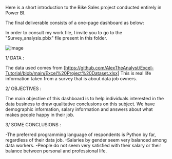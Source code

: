 Here is a short introduction to the Bike Sales project conducted entirely in Power BI.

The final deliverable consists of a one-page dashboard as below:

In order to consult my work file, I invite you to go to the "Survey_analysis.pbix" file present in this folder.

![image](https://user-images.githubusercontent.com/130085381/232313539-c8e20a41-44b6-4e67-b276-1121d89bb110.png)


1/ DATA :

The data used comes from [https://github.com/AlexTheAnalyst/Excel-Tutorial/blob/main/Excel%20Project%20Dataset.xlsx] This is real life information taken from a survey that is about data job owners.

2/ OBJECTIVES :

The main objective of this dashboard is to help individuals interested in the data business to draw qualitative conclusions on this subject.
We have demographic information, salary information and answers about what makes people happy in their job.

3/ SOME CONCLUSIONS :

-The preferred programming language of respondents is Python by far, regardless of their data job.
-Salaries by gender seem very balanced among data workers.
-People do not seem very satisfied with their salary or their balance between personal and professional life.
